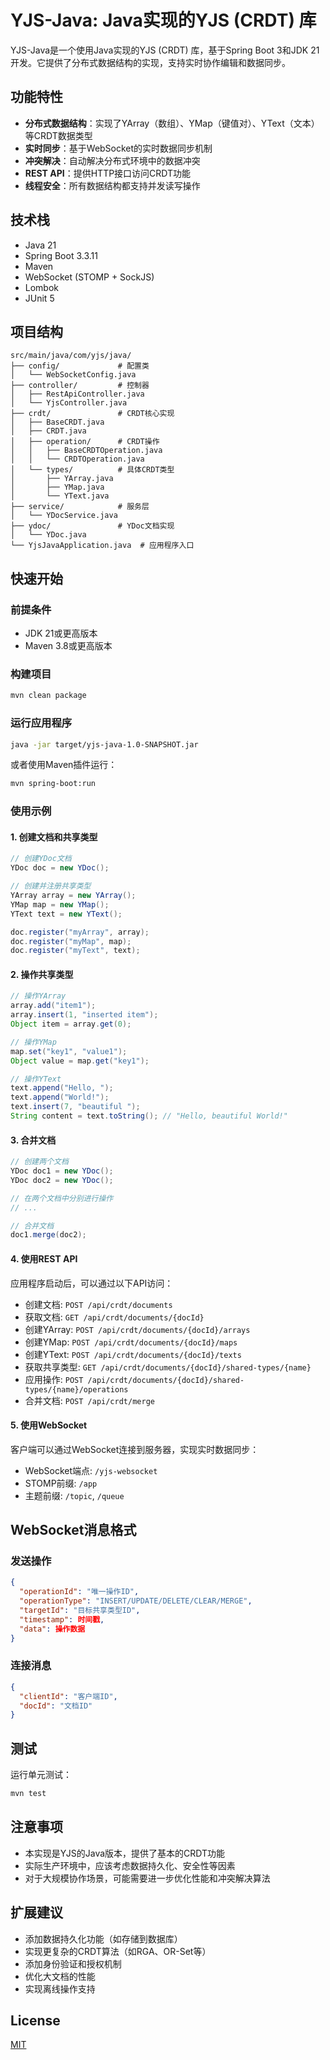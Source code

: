 # YJS-Java: Java实现的YJS (CRDT) 库

YJS-Java是一个使用Java实现的YJS (CRDT) 库，基于Spring Boot 3和JDK 21开发。它提供了分布式数据结构的实现，支持实时协作编辑和数据同步。

## 功能特性

- **分布式数据结构**：实现了YArray（数组）、YMap（键值对）、YText（文本）等CRDT数据类型
- **实时同步**：基于WebSocket的实时数据同步机制
- **冲突解决**：自动解决分布式环境中的数据冲突
- **REST API**：提供HTTP接口访问CRDT功能
- **线程安全**：所有数据结构都支持并发读写操作

## 技术栈

- Java 21
- Spring Boot 3.3.11
- Maven
- WebSocket (STOMP + SockJS)
- Lombok
- JUnit 5

## 项目结构

```
src/main/java/com/yjs/java/
├── config/             # 配置类
│   └── WebSocketConfig.java
├── controller/         # 控制器
│   ├── RestApiController.java
│   └── YjsController.java
├── crdt/               # CRDT核心实现
│   ├── BaseCRDT.java
│   ├── CRDT.java
│   ├── operation/      # CRDT操作
│   │   ├── BaseCRDTOperation.java
│   │   └── CRDTOperation.java
│   └── types/          # 具体CRDT类型
│       ├── YArray.java
│       ├── YMap.java
│       └── YText.java
├── service/            # 服务层
│   └── YDocService.java
├── ydoc/               # YDoc文档实现
│   └── YDoc.java
└── YjsJavaApplication.java  # 应用程序入口
```

## 快速开始

### 前提条件

- JDK 21或更高版本
- Maven 3.8或更高版本

### 构建项目

```bash
mvn clean package
```

### 运行应用程序

```bash
java -jar target/yjs-java-1.0-SNAPSHOT.jar
```

或者使用Maven插件运行：

```bash
mvn spring-boot:run
```

### 使用示例

#### 1. 创建文档和共享类型

```java
// 创建YDoc文档
YDoc doc = new YDoc();

// 创建并注册共享类型
YArray array = new YArray();
YMap map = new YMap();
YText text = new YText();

doc.register("myArray", array);
doc.register("myMap", map);
doc.register("myText", text);
```

#### 2. 操作共享类型

```java
// 操作YArray
array.add("item1");
array.insert(1, "inserted item");
Object item = array.get(0);

// 操作YMap
map.set("key1", "value1");
Object value = map.get("key1");

// 操作YText
text.append("Hello, ");
text.append("World!");
text.insert(7, "beautiful ");
String content = text.toString(); // "Hello, beautiful World!"
```

#### 3. 合并文档

```java
// 创建两个文档
YDoc doc1 = new YDoc();
YDoc doc2 = new YDoc();

// 在两个文档中分别进行操作
// ...

// 合并文档
doc1.merge(doc2);
```

#### 4. 使用REST API

应用程序启动后，可以通过以下API访问：

- 创建文档: `POST /api/crdt/documents`
- 获取文档: `GET /api/crdt/documents/{docId}`
- 创建YArray: `POST /api/crdt/documents/{docId}/arrays`
- 创建YMap: `POST /api/crdt/documents/{docId}/maps`
- 创建YText: `POST /api/crdt/documents/{docId}/texts`
- 获取共享类型: `GET /api/crdt/documents/{docId}/shared-types/{name}`
- 应用操作: `POST /api/crdt/documents/{docId}/shared-types/{name}/operations`
- 合并文档: `POST /api/crdt/merge`

#### 5. 使用WebSocket

客户端可以通过WebSocket连接到服务器，实现实时数据同步：

- WebSocket端点: `/yjs-websocket`
- STOMP前缀: `/app`
- 主题前缀: `/topic`, `/queue`

## WebSocket消息格式

### 发送操作

```json
{
  "operationId": "唯一操作ID",
  "operationType": "INSERT/UPDATE/DELETE/CLEAR/MERGE",
  "targetId": "目标共享类型ID",
  "timestamp": 时间戳,
  "data": 操作数据
}
```

### 连接消息

```json
{
  "clientId": "客户端ID",
  "docId": "文档ID"
}
```

## 测试

运行单元测试：

```bash
mvn test
```

## 注意事项

- 本实现是YJS的Java版本，提供了基本的CRDT功能
- 实际生产环境中，应该考虑数据持久化、安全性等因素
- 对于大规模协作场景，可能需要进一步优化性能和冲突解决算法

## 扩展建议

- 添加数据持久化功能（如存储到数据库）
- 实现更复杂的CRDT算法（如RGA、OR-Set等）
- 添加身份验证和授权机制
- 优化大文档的性能
- 实现离线操作支持

## License

[MIT](LICENSE)